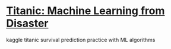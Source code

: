 # [Titanic: Machine Learning from Disaster](https://www.kaggle.com/c/titanic)
kaggle titanic survival prediction practice with ML algorithms
